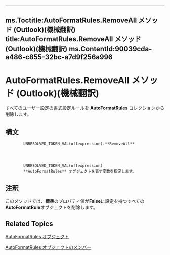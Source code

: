 

---
ms.Toctitle:AutoFormatRules.RemoveAll メソッド (Outlook)(機械翻訳)
title:AutoFormatRules.RemoveAll メソッド (Outlook)(機械翻訳)
ms.ContentId:90039cda-a486-c855-32bc-a7d9f256a996
---
# AutoFormatRules.RemoveAll メソッド (Outlook)(機械翻訳)




すべてのユーザー設定の書式設定ルールを **AutoFormatRules** コレクションから削除します。

## 構文

            UNRESOLVED_TOKEN_VAL(offexpression).**RemoveAll**




            UNRESOLVED_TOKEN_VAL(offexpression)
            **AutoFormatRules** オブジェクトを表す変数を指定します。



## 注釈
このメソッドでは、**標準**のプロパティ値が**False**に設定を持つすべての**AutoFormatRule**オブジェクトを削除します。



## Related Topics

[AutoFormatRules オブジェクト](74514b71-964c-f17b-4df6-e1a5c5ed2b52.md)

[AutoFormatRules オブジェクトのメンバー](05f12440-a4d5-1e8c-6f3e-72c90bd1f9c1.md)




